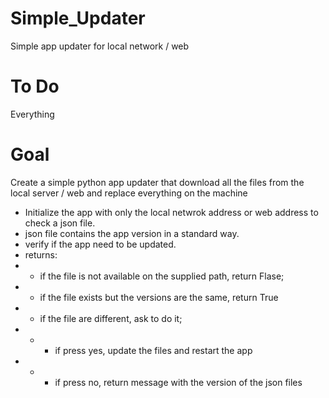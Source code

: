 # Simple_Updater
Simple app updater for local network / web

# To Do
Everything


# Goal
Create a simple python app updater that download all the files from the local server / web and replace everything on the machine

* Initialize the app with only the local netwrok address or web address to check a json file.
* json file contains the app version in a standard way.
* verify if the app need to be updated.
* returns:
* * if the file is not available on the supplied path, return Flase;
* * if the file exists but the versions are the same, return True
* * if the file are different, ask to do it;
* * * if press yes, update the files and restart the app
* * * if press no, return message with the version of the json files
